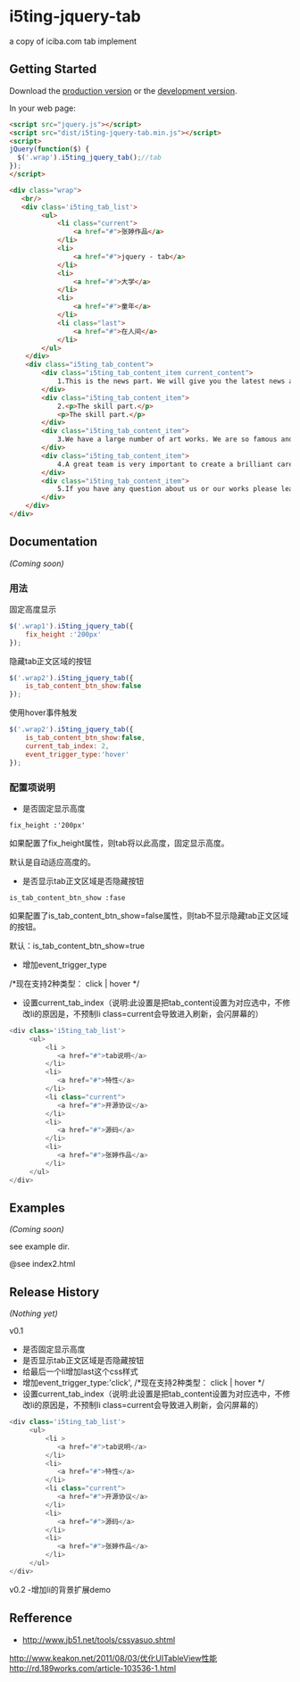 # i5ting-jquery-tab

a copy of iciba.com tab implement

## Getting Started
Download the [production version][min] or the [development version][max].

[min]: https://raw.github.com/i5ting/i5ting-jquery-tab/master/dist/i5ting-jquery-tab.min.js
[max]: https://raw.github.com/i5ting/i5ting-jquery-tab/master/dist/i5ting-jquery-tab.js

In your web page:

```html
<script src="jquery.js"></script>
<script src="dist/i5ting-jquery-tab.min.js"></script>
<script>
jQuery(function($) {
  $('.wrap').i5ting_jquery_tab();//tab
});
</script>

<div class="wrap">
   <br/>
   <div class='i5ting_tab_list'>
        <ul>
            <li class="current">
            	<a href="#">张婷作品</a>	
            </li>
            <li>
            	<a href="#">jquery - tab</a>
            </li>
            <li>
            	<a href="#">大学</a>
            </li>
            <li>
            	<a href="#">童年</a>
            </li>
            <li class="last">
            	<a href="#">在人间</a>
            </li>
        </ul>
	</div>
    <div class="i5ting_tab_content">
        <div class="i5ting_tab_content_item current_content">
			1.This is the news part. We will give you the latest news around the world on pretty hearts and the beautiful scenry. 
		</div>
        <div class="i5ting_tab_content_item">
			2.<p>The skill part.</p>
			<p>The skill part.</p>
		</div>
        <div class="i5ting_tab_content_item">
			3.We have a large number of art works. We are so famous and popular that many people come here to watch our show from far distance.
		</div>
        <div class="i5ting_tab_content_item">
			4.A great team is very important to create a brilliant career. We are not alone ,we are a team, we can share all the dificulies.
		</div>
        <div class="i5ting_tab_content_item">
			5.If you have any question about us or our works please leave a message, we will repond at once.
		</div>
    </div>
</div>
```

## Documentation
_(Coming soon)_

### 用法
固定高度显示

```javascript
$('.wrap1').i5ting_jquery_tab({
	fix_height :'200px'
});

```

隐藏tab正文区域的按钮

```javascript
$('.wrap2').i5ting_jquery_tab({
	is_tab_content_btn_show:false
});

```

使用hover事件触发

```javascript
$('.wrap2').i5ting_jquery_tab({
	is_tab_content_btn_show:false,
	current_tab_index: 2, 
	event_trigger_type:'hover'
});
```


### 配置项说明
- 是否固定显示高度

```
fix_height :'200px'
```

如果配置了fix_height属性，则tab将以此高度，固定显示高度。

默认是自动适应高度的。

- 是否显示tab正文区域是否隐藏按钮

```
is_tab_content_btn_show :fase
```

如果配置了is_tab_content_btn_show=false属性，则tab不显示隐藏tab正文区域的按钮。

默认：is_tab_content_btn_show=true

- 增加event_trigger_type

/*现在支持2种类型：  click | hover */

- 设置current_tab_index（说明:此设置是把tab_content设置为对应选中，不修改li的原因是，不预制li class=current会导致进入刷新，会闪屏幕的）

```js
<div class='i5ting_tab_list'> 
     <ul>
         <li >
         	<a href="#">tab说明</a>	
         </li>
         <li>
         	<a href="#">特性</a>
         </li>
         <li class="current">
         	<a href="#">开源协议</a>
         </li>
         <li>
         	<a href="#">源码</a>
         </li>
         <li>
         	<a href="#">张婷作品</a>
         </li>
     </ul>
</div>
```

## Examples
_(Coming soon)_

see example dir.

@see index2.html

## Release History
_(Nothing yet)_

v0.1

- 是否固定显示高度
- 是否显示tab正文区域是否隐藏按钮
- 给最后一个li增加last这个css样式
- 增加event_trigger_type:'click', /*现在支持2种类型：  click | hover */
- 设置current_tab_index（说明:此设置是把tab_content设置为对应选中，不修改li的原因是，不预制li class=current会导致进入刷新，会闪屏幕的）

```js
<div class='i5ting_tab_list'> 
     <ul>
         <li >
         	<a href="#">tab说明</a>	
         </li>
         <li>
         	<a href="#">特性</a>
         </li>
         <li class="current">
         	<a href="#">开源协议</a>
         </li>
         <li>
         	<a href="#">源码</a>
         </li>
         <li>
         	<a href="#">张婷作品</a>
         </li>
     </ul>
</div>
```

v0.2
-增加li的背景扩展demo
<div class='i5ting_tab_list i5ting_tab_list_bg'> 


## Refference

- http://www.jb51.net/tools/cssyasuo.shtml



 http://www.keakon.net/2011/08/03/优化UITableView性能
 http://rd.189works.com/article-103536-1.html